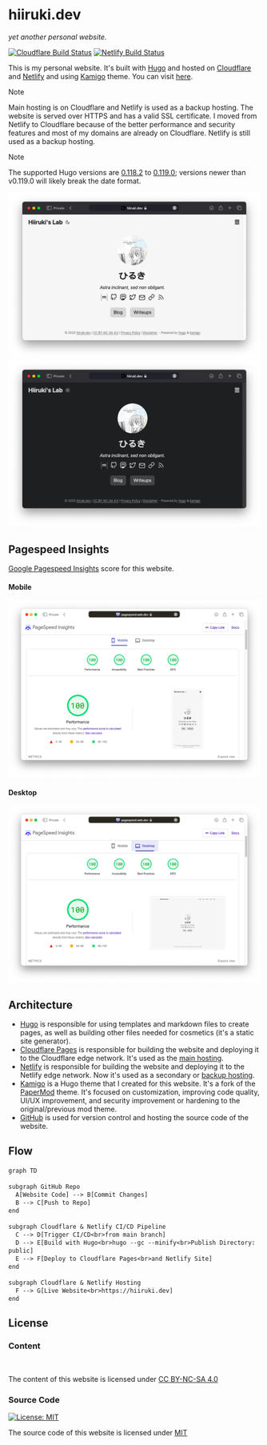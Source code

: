 # hiiruki.dev

_yet another personal website._

[![Cloudflare Build Status](https://img.shields.io/endpoint?url=https://pages.hiiruki.dev/project/hiiruki-dev?label=hiiruki.dev)](https://hiiruki.dev "Cloudflare Pages Status") [![Netlify Build Status](https://api.netlify.com/api/v1/badges/73730c94-7f54-47c9-bd39-054054829340/deploy-status)](https://app.netlify.com/sites/hiiruki/deploys "Netlify Status")

This is my personal website. It's built with [Hugo](https://gohugo.io/) and hosted on [Cloudflare](https://cloudflare.com/) and [Netlify](https://www.netlify.com/) and using [Kamigo](https://github.com/hiiruki/hugo-Kamigo) theme. You can visit [here](https://hiiruki.dev).

> [!NOTE]
> Main hosting is on Cloudflare and Netlify is used as a backup hosting. The website is served over HTTPS and has a valid SSL certificate. I moved from Netlify to Cloudflare because of the better performance and security features and most of my domains are already on Cloudflare. Netlify is still used as a backup hosting.

> [!NOTE]
> The supported Hugo versions are [0.118.2](https://github.com/gohugoio/hugo/releases/tag/v0.118.2) to [0.119.0](https://github.com/gohugoio/hugo/releases/tag/v0.119.0); versions newer than v0.119.0 will likely break the date format. 

![light mode](.github/images/light_mode.webp#center "Light mode")
![dark mode](.github/images/dark_mode.webp#center "Dark mode")

## Pagespeed Insights

[Google Pagespeed Insights](https://pagespeed.web.dev/analysis/https-hiiruki-dev/rqaiq47qyp?form_factor=mobile) score for this website.

#### Mobile

![mobile](.github/images/mobile.webp#center "Mobile")

#### Desktop

![desktop](.github/images/desktop.webp#center "Desktop")

## Architecture

- [Hugo](https://gohugo.io/) is responsible for using templates and markdown files to create pages, as well as building other files needed for cosmetics (it's a static site generator).
- [Cloudflare Pages](https://pages.cloudflare.com/) is responsible for building the website and deploying it to the Cloudflare edge network. It's used as the [main hosting](https://hiiruki-dev.pages.dev/).
- [Netlify](https://www.netlify.com/) is responsible for building the website and deploying it to the Netlify edge network. Now it's used as a secondary or [backup hosting](https://hiiruki.netlify.app/).
- [Kamigo](https://github.com/hiiruki/hugo-Kamigo) is a Hugo theme that I created for this website. It's a fork of the [PaperMod](https://github.com/adityatelange/hugo-PaperMod) theme. It's focused on customization, improving code quality, UI/UX improvement, and security improvement or hardening to the original/previous mod theme.
- [GitHub](https://github.com) is used for version control and hosting the source code of the website.

## Flow

```mermaid
graph TD

subgraph GitHub Repo
  A[Website Code] --> B[Commit Changes]
  B --> C[Push to Repo]
end

subgraph Cloudflare & Netlify CI/CD Pipeline
  C --> D[Trigger CI/CD<br>from main branch]
  D --> E[Build with Hugo<br>hugo --gc --minify<br>Publish Directory: public]
  E --> F[Deploy to Cloudflare Pages<br>and Netlify Site]
end

subgraph Cloudflare & Netlify Hosting
  F --> G[Live Website<br>https://hiiruki.dev]
end
```

## License

### Content

 <p xmlns:cc="http://creativecommons.org/ns#" ><a href="https://creativecommons.org/licenses/by-nc-sa/4.0/?ref=chooser-v1" target="_blank" rel="license noopener noreferrer" style="display:inline-block;"><img style="height:22px!important;margin-left:3px;vertical-align:text-bottom;" src="https://mirrors.creativecommons.org/presskit/icons/cc.svg?ref=chooser-v1" alt=""><img style="height:22px!important;margin-left:3px;vertical-align:text-bottom;" src="https://mirrors.creativecommons.org/presskit/icons/by.svg?ref=chooser-v1" alt=""><img style="height:22px!important;margin-left:3px;vertical-align:text-bottom;" src="https://mirrors.creativecommons.org/presskit/icons/nc.svg?ref=chooser-v1" alt=""><img style="height:22px!important;margin-left:3px;vertical-align:text-bottom;" src="https://mirrors.creativecommons.org/presskit/icons/sa.svg?ref=chooser-v1" alt=""></a></p>

The content of this website is licensed under [CC BY-NC-SA 4.0](https://creativecommons.org/licenses/by-nc-sa/4.0/)

### Source Code

[![License: MIT](https://img.shields.io/badge/license-MIT-blue.svg)](https://opensource.org/licenses/MIT)

The source code of this website is licensed under [MIT](/LICENSE)
